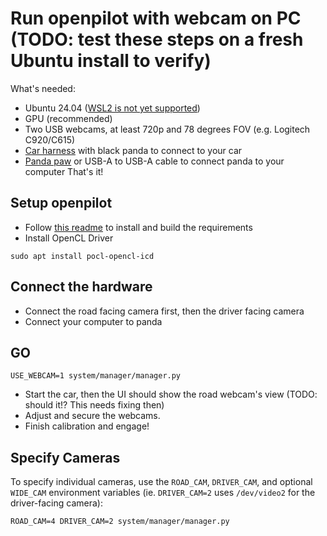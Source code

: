 # Run openpilot with webcam on PC (TODO: test these steps on a fresh Ubuntu install to verify)

What's needed:
- Ubuntu 24.04 ([WSL2 is not yet supported](https://github.com/commaai/openpilot/issues/34216))
- GPU (recommended)
- Two USB webcams, at least 720p and 78 degrees FOV (e.g. Logitech C920/C615)
- [Car harness](https://comma.ai/shop/products/comma-car-harness) with black panda to connect to your car
- [Panda paw](https://comma.ai/shop/products/panda-paw) or USB-A to USB-A cable to connect panda to your computer
That's it!

## Setup openpilot
- Follow [this readme](https://github.com/commaai/openpilot/tree/master/tools) to install and build the requirements
- Install OpenCL Driver
```
sudo apt install pocl-opencl-icd
```

## Connect the hardware
- Connect the road facing camera first, then the driver facing camera
- Connect your computer to panda

## GO
```
USE_WEBCAM=1 system/manager/manager.py
```
- Start the car, then the UI should show the road webcam's view (TODO: should it!? This needs fixing then)
- Adjust and secure the webcams.
- Finish calibration and engage!

## Specify Cameras

To specify individual cameras, use the `ROAD_CAM`, `DRIVER_CAM`, and optional `WIDE_CAM` environment variables (ie. `DRIVER_CAM=2` uses `/dev/video2` for the driver-facing camera):
```
ROAD_CAM=4 DRIVER_CAM=2 system/manager/manager.py
```
